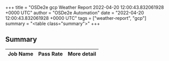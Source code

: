 +++
title = "OSDe2e gcp Weather Report 2022-04-20 12:00:43.832061928 +0000 UTC"
author = "OSDe2e Automation"
date = "2022-04-20 12:00:43.832061928 +0000 UTC"
tags = ["weather-report", "gcp"]
summary = "<table class=\"summary\"></table>"
+++
## Summary

| Job Name | Pass Rate | More detail |
|----------|-----------|-------------|




